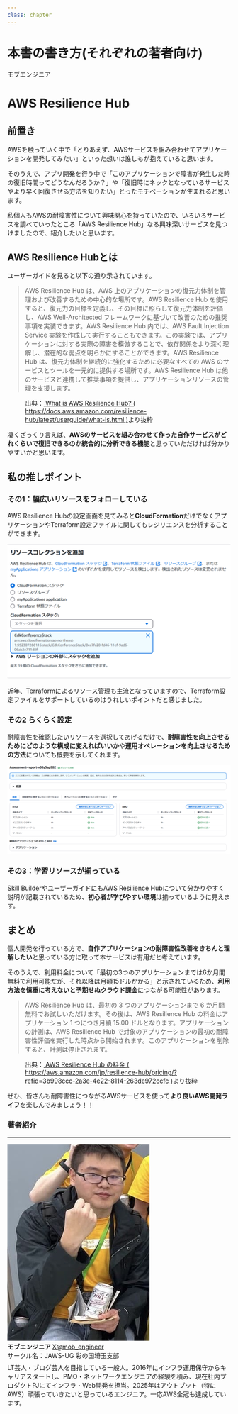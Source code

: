 ```yaml
---
class: chapter
---
```


# 本書の書き方(それぞれの著者向け)

<div class="flush-right">
モブエンジニア
</div>

# AWS Resilience Hub

## 前置き

AWSを触っていく中で「とりあえず、AWSサービスを組み合わせてアプリケーションを開発してみたい」といった想いは誰しもが抱えていると思います。

そのうえで、アプリ開発を行う中で「このアプリケーションで障害が発生した時の復旧時間ってどうなんだろうか？」や「復旧時にネックとなっているサービスやより早く回復させる方法を知りたい」とったモチベーションが生まれると思います。

私個人もAWSの耐障害性について興味関心を持っていたので、いろいろサービスを調べていったところ「AWS Resilience Hub」なる興味深いサービスを見つけましたので、紹介したいと思います。


## AWS Resilience Hubとは

ユーザーガイドを見ると以下の通り示されています。

>AWS Resilience Hub は、AWS 上のアプリケーションの復元力体制を管理および改善するための中心的な場所です。AWS Resilience Hub を使用すると、復元力の目標を定義し、その目標に照らして復元力体制を評価し、AWS Well-Architected フレームワークに基づいて改善のための推奨事項を実装できます。AWS Resilience Hub 内では、AWS Fault Injection Service 実験を作成して実行することもできます。この実験では、アプリケーションに対する実際の障害を模倣することで、依存関係をより深く理解し、潜在的な弱点を明らかにすることができます。AWS Resilience Hub は、復元力体制を継続的に強化するために必要なすべての AWS のサービスとツールを一元的に提供する場所です。AWS Resilience Hub は他のサービスと連携して推奨事項を提供し、アプリケーションリソースの管理を支援します。

<figure><figcaption>出典：<a href="https://docs.aws.amazon.com/resilience-hub/latest/userguide/what-is.html"> What is AWS Resilience Hub? ( https://docs.aws.amazon.com/resilience-hub/latest/userguide/what-is.html )</a>より抜粋</figcaption></figure>


凄くざっくり言えば、**AWSのサービスを組み合わせて作った自作サービスがどれくらいで復旧できるのか統合的に分析できる機能**と思っていただければ分かりやすいかと思います。

## 私の推しポイント

### その1：幅広いリソースをフォローしている

AWS Resilience Hubの設定画面を見てみると**CloudFormation**だけでなくアプリケーションやTerraform設定ファイルに関してもレジリエンスを分析することができます。

<img src="images/chap-mob_engineer-aws-resilience-hub/snapshot001.png">

近年、Terraformによるリソース管理も主流となっていますので、Terraform設定ファイルをサポートしているのはうれしいポイントだと感じました。

### その2 らくらく設定

耐障害性を確認したいリソースを選択してあげるだけで、**耐障害性を向上させるためにどのような構成に変えればいいか**や**運用オペレーションを向上させるための方法**についても概要を示してくれます。

<img src="images/chap-mob_engineer-aws-resilience-hub/snapshot002.png">

### その3：学習リソースが揃っている

Skill BuilderやユーザーガイドにもAWS Resilience Hubについて分かりやすく説明が記載されているため、**初心者が学びやすい環境**は揃っているように見えます。

## まとめ

個人開発を行っている方で、**自作アプリケーションの耐障害性改善をきちんと理解したい**と思っている方に取って本サービスは有用だと考えています。

そのうえで、利用料金について「最初の3つのアプリケーションまでは6か月間無料で利用可能だが、それ以降は月額15ドルかかる」と示されているため、**利用方法を慎重に考えないと予期せぬクラウド課金**につながる可能性があります。

>AWS Resilience Hub は、最初の 3 つのアプリケーションまで 6 か月間無料でお試しいただけます。その後は、AWS Resilience Hub の料金はアプリケーション 1 つにつき月額 15.00 ドルとなります。アプリケーションの計測は、AWS Resilience Hub で対象のアプリケーションの最初の耐障害性評価を実行した時点から開始されます。このアプリケーションを削除すると、計測は停止されます。

<figure><figcaption>出典：<a href="https://aws.amazon.com/jp/resilience-hub/pricing/?refid=3b998ccc-2a3e-4e22-8114-263de972ccfc"> AWS Resilience Hub の料金 ( https://aws.amazon.com/jp/resilience-hub/pricing/?refid=3b998ccc-2a3e-4e22-8114-263de972ccfc )</a>より抜粋</figcaption></figure>

ぜひ、皆さんも耐障害性につながるAWSサービスを使って**より良いAWS開発ライフ**を楽しんでみましょう！！

### 著者紹介

---

<div class="author-profile">
    <img src="images/mobengineer.png">
    <div>
        <div>
            <b>モブエンジニア </b>
            <a href="https://x.com/mob_engineer">X@mob_engineer</a>
        </div>
        <div>
            サークル名：JAWS-UG 彩の国埼玉支部
        </div>
    </div>
</div>
<p style="margin-top: 0.5em; margin-bottom: 2em;">
LT芸人・ブログ芸人を目指している一般人。2016年にインフラ運用保守からキャリアスタートし、PMO・ネットワークエンジニアの経験を積み、現在社内プロダクトPJにてインフラ・Web開発を担当。2025年はアウトプット（特にAWS）頑張っていきたいと思っているエンジニア。一応AWS全冠も達成しています。
</p>